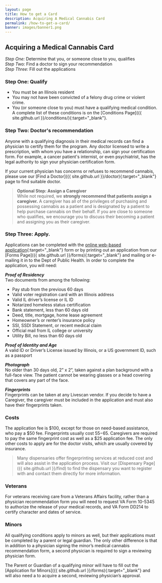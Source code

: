 ```yaml
---
layout: page
title: How to get a Card
description: Acquiring A Medical Cannabis Card
permalink: /how-to-get-a-card/
banner: images/banner1.png
---
```


## Acquiring a Medical Cannabis Card  

*Step One:* Determine that you, or someone close to you, qualifies  
*Step Two:* Find a doctor to sign your recommendation  
*Step Three:* Fill out the applications  

### Step One: Qualify
* You must be an Illinois resident
* You may not have been convicted of a felony drug crime or violent crime.
* You (or someone close to you) must have a qualifying medical condition.  A complete list of these conditions is on the [Conditions Page]({{ site.github.url }}/conditions/){:target="_blank"}.

### Step Two: Doctor's recommendation
Anyone with a qualifying diagnosis in their medical records can find a physician to certify them for the program. Any doctor licensed to write a prescription, with whom you have a relationship, can sign your certification form.  For example, a cancer patient's internist, or even psychiatrist, has the legal authority to sign your physician certification form.

If your current physician has concerns or refuses to recommend cannabis, please use our [Find a Doctor]({{ site.github.url }}/doctor){:target="_blank"} page to find suitable doctor.

> **Optional Step: Assign a Caregiver**   
> While not required, we __strongly recommend that patients assign a caregiver.__  A caregiver has all of the privileges of purchasing and possessing cannabis as a patient and is designated by a patient to help purchase cannabis on their behalf. If you are close to someone who qualifies, we encourage you to discuss their becoming a patient and assigning you as their caregiver.

### Step Three: Apply.
Applications can be completed with the [online web-based application](http://www.dph.illinois.gov/topics-services/prevention-wellness/medical-cannabis/medical-cannabis-registry-application){:target="_blank"} form or by printing out an application from our [Forms Page]({{  site.github.url  }}/forms){:target="_blank"} and mailing or e-mailing it in to the Dept of Public Health.  In order to complete the application, you will need:  

*__Proof of Residency__*   
Two documents from among the following:  

   * Pay stub from the previous 60 days  
   * Valid voter registration card with an Illinois address  
   * Valid IL driver’s license or IL ID  
   * Notarized homeless status certification  
   * Bank statement, less than 60 days old  
   * Deed, title, mortgage, home lease agreement  
   * Homeowner’s or renter’s insurance policy  
   * SSI, SSDI Statement, or recent medical claim  
   * Official mail from IL college or university  
   * Utility Bill, no less than 60 days old  

*__Proof of Identity and Age__*   
A valid ID or Driver’s License issued by Illinois, or a US government ID, such as a passport 

*__Photograph__*  
No older than 30 days old, 2” x 2”, taken against a plan background with a full-face view. The patient cannot be wearing glasses or a head covering that covers any part of the face. 

*__Fingerprints__*  
Fingerprints can be taken at any Livescan vendor. If you decide to have a Caregiver, the caregiver must be included in the application and must also have their fingerprints taken.  

### Costs
The application fee is $100, except for those on need-based assistance, who pay a $50 fee. Fingerprints usually cost $55-$65. Caregivers are required to pay the same fingerprint cost as well as a $25 application fee. The only other costs to apply are for the doctor visits, which are usually covered by insurance.

> Many dispensaries offer fingerprinting services at reduced cost and will also assist in the application process.  Visit our [Dispensary Page]({{ site.github.url }}/find) to find the dispensary you want to register with and contact them directly for more information.

### Veterans
For veterans receiving care from a Veterans Affairs facility, rather than a physician recommendation form you will need to request VA Form 10-5345 to authorize the release of your medical records, and VA Form DD214 to certify character and dates of service. 

### Minors
All qualifying conditions apply to minors as well, but their applications must be completed by a parent or legal guardian.  The only other difference is that in addition to a physician signing the minor’s medical cannabis recommendation form, a second physician is required to sign a reviewing physician form. 

The Parent or Guardian of a qualifying minor will have to fill out the
[Application for Minors]({{ site.github.url }}/forms){:target="_blank"}
and will also need a to acquire a second, reviewing physician’s approval. 